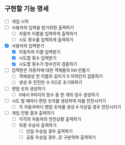## 구현할 기능 명세
- [ ] 게임 시작
- [ ] 사용자의 입력을 받기위한 출력하기
  - [ ] 자동차 이름을 입력하게 출력하기
  - [ ] 시도 횟수를 입력하게 출력하기
- [x] 사용자의 입력받기
  - [x] 자동차의 이름 입력받기
  - [x] 시도할 횟수 입력받기
  - [x] 시도할 횟수가 정수인지 검증하기
- [ ] 입력받은 자동차에 대한 객체들의 list 만들기
  - [ ] 객체생성 전 이름의 길이가 5 이하인지 검증하기
  - [ ] 생성 후 전진한 수 0으로 초기화하기
- [ ] 랜덤 숫자 생성하기
  - [ ] 0에서 9까지의 정수 중 한 개의 정수 생성하기
- [ ] 시도 할 때마다 랜덤 숫자를 생성하여 차를 전진시키기
  - [ ] 각 자동차마다 랜덤 숫자를 생성 4 이상일 경우 전진시키기
- [ ] 게임 진행 결과 출력하기
  - [ ] 각각의 자동차의 전진상황 출력하기
  - [ ] 최종 우승자 출력하기
    - [ ] 단일 우승일 경우 출력하기
    - [ ] 공동 우승일 경우 ,로 구분하여 출력하기 
